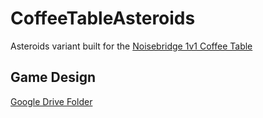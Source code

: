 # CoffeeTableAsteroids

Asteroids variant built for the [Noisebridge 1v1 Coffee Table](https://www.noisebridge.net/wiki/Coffee_Table)

## Game Design

[Google Drive Folder](https://drive.google.com/drive/folders/1zN-aMi7VjPdOoOUz3s_HHYSwMC-8Zp1V?usp=sharing)
